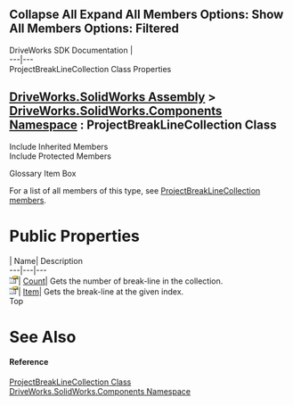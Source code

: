 Collapse All Expand All Members Options: Show All  Members Options: Filtered   
---  
DriveWorks SDK Documentation  |   
---|---  
ProjectBreakLineCollection Class Properties   
  
[DriveWorks.SolidWorks Assembly](topic13342.md) > [DriveWorks.SolidWorks.Components Namespace](topic13925.md) : ProjectBreakLineCollection Class  
---  
  
Include Inherited Members    
Include Protected Members    


Glossary Item Box

For a list of all members of this type, see [ProjectBreakLineCollection members](topic14454.md).

# Public Properties

| Name| Description  
---|---|---  
![Public Property](dotnetimages/publicProperty.gif)| [Count](topic14460.md)| Gets the number of break-line in the collection.   
![Public Property](dotnetimages/publicProperty.gif)| [Item](topic14461.md)| Gets the break-line at the given index.   
Top

# See Also

#### Reference

[ProjectBreakLineCollection Class](topic14453.md)   
[DriveWorks.SolidWorks.Components Namespace](topic13925.md)


